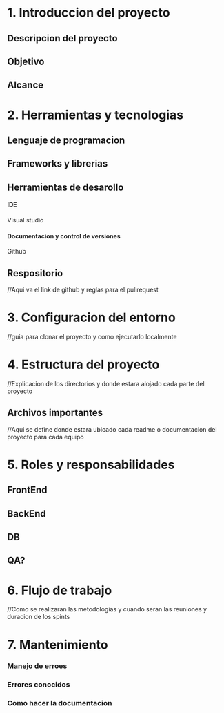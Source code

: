 # 1. Introduccion del proyecto
## Descripcion del proyecto
## Objetivo
## Alcance

# 2. Herramientas y tecnologias
## Lenguaje de programacion

## Frameworks y librerias

## Herramientas de desarollo
#### IDE
Visual studio
#### Documentacion y control de versiones
Github
## Respositorio
//Aqui va el link de github y reglas para el pullrequest

# 3. Configuracion del entorno
//guia para clonar el proyecto y como ejecutarlo localmente

# 4. Estructura del proyecto
//Explicacion de los directorios y donde estara alojado cada parte del proyecto
## Archivos importantes
//Aqui se define donde estara ubicado cada readme o documentacion del proyecto para cada equipo

# 5. Roles y responsabilidades

## FrontEnd
## BackEnd
## DB

## QA?

# 6. Flujo de trabajo
//Como se realizaran las metodologias y cuando seran las reuniones y duracion de los spints

# 7. Mantenimiento 
### Manejo de erroes
### Errores conocidos
### Como hacer la documentacion